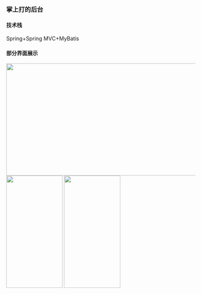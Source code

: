 ### 掌上打的后台
#### 技术栈
Spring+Spring MVC+MyBatis
#### 部分界面展示
<img src="https://cdn.jsdelivr.net/gh/fengx20/cdn/img/taxi/tu1.png" width="600px" height="300px" />

<img src="https://cdn.jsdelivr.net/gh/fengx20/cdn/img/taxi/tu2.png" width="150px" height="300px" />

<img src="https://cdn.jsdelivr.net/gh/fengx20/cdn/img/taxi/tu3.png" width="150px" height="300px" />


